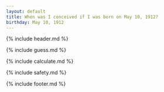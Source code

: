 ```yaml
---
layout: default
title: When was I conceived if I was born on May 10, 1912?
birthday: May 10, 1912
---
```


{% include header.md %}

{% include guess.md %}

{% include calculate.md %}

{% include safety.md %}

{% include footer.md %}



